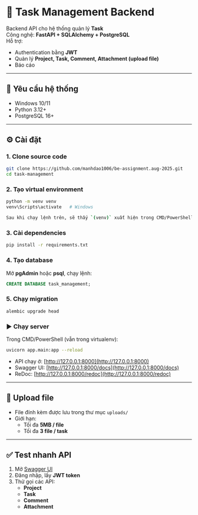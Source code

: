 # 📌 Task Management Backend

Backend API cho hệ thống quản lý **Task**  
Công nghệ: **FastAPI + SQLAlchemy + PostgreSQL**  
Hỗ trợ:
- Authentication bằng **JWT**
- Quản lý **Project, Task, Comment, Attachment (upload file)**
- Báo cáo

---

## 🚀 Yêu cầu hệ thống

- Windows 10/11  
- Python 3.12+  
- PostgreSQL 16+  

---

## ⚙️ Cài đặt

### 1. Clone source code
```bash
git clone https://github.com/manhdao1006/be-assignment.aug-2025.git
cd task-management
```
### 2. Tạo virtual environment
```bash
python -m venv venv
venv\Scripts\activate   # Windows

Sau khi chạy lệnh trên, sẽ thấy `(venv)` xuất hiện trong CMD/PowerShell.
```
### 3. Cài dependencies
```bash
pip install -r requirements.txt
```
### 4. Tạo database
Mở **pgAdmin** hoặc **psql**, chạy lệnh:

```sql
CREATE DATABASE task_management;
```
### 5. Chạy migration
```bash
alembic upgrade head
```
### ▶️ Chạy server

Trong CMD/PowerShell (vẫn trong virtualenv):

```bash
uvicorn app.main:app --reload
```
- API chạy ở: [http://127.0.0.1:8000](http://127.0.0.1:8000)  
- Swagger UI: [http://127.0.0.1:8000/docs](http://127.0.0.1:8000/docs)  
- ReDoc: [http://127.0.0.1:8000/redoc](http://127.0.0.1:8000/redoc)  

---

## 📂 Upload file

- File đính kèm được lưu trong thư mục `uploads/`  
- Giới hạn:
  - Tối đa **5MB / file**
  - Tối đa **3 file / task**

---

## ✅ Test nhanh API

1. Mở [Swagger UI](http://127.0.0.1:8000/docs)  
2. Đăng nhập, lấy **JWT token**  
3. Thử gọi các API:
   - **Project**
   - **Task**
   - **Comment**
   - **Attachment**

